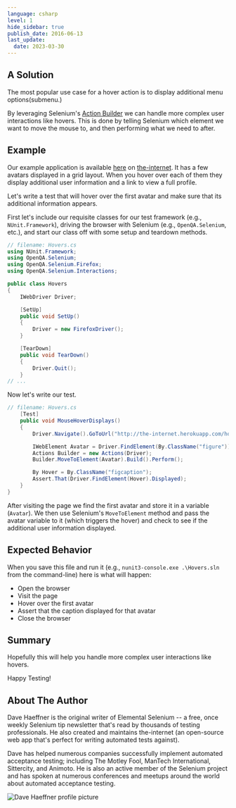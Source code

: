 ```yaml
---
language: csharp
level: 1
hide_sidebar: true
publish_date: 2016-06-13
last_update:
  date: 2023-03-30
---
```


## A Solution

The most popular use case for a hover action is to display additional menu options(submenu.)

By leveraging Selenium's [Action Builder](http://seleniumhq.github.io/selenium/docs/api/dotnet/html/T_OpenQA_Selenium_Interactions_Actions.htm) we can handle more complex user interactions like hovers. This is done by telling Selenium which element we want to move the mouse to, and then performing what we need to after.

## Example

Our example application is available [here](http://the-internet.herokuapp.com/hovers) on [the-internet](http://github.com/tourdedave/the-internet). It has a few avatars displayed in a grid layout. When you hover over each of them they display additional user information and a link to view a full profile.

Let's write a test that will hover over the first avatar and make sure that its additional information appears.

First let's include our requisite classes for our test framework (e.g., `NUnit.Framework`), driving the browser with Selenium (e.g., `OpenQA.Selenium`, etc.), and start our class off with some setup and teardown methods.

```csharp
// filename: Hovers.cs
using NUnit.Framework;
using OpenQA.Selenium;
using OpenQA.Selenium.Firefox;
using OpenQA.Selenium.Interactions;

public class Hovers
{
    IWebDriver Driver;

    [SetUp]
    public void SetUp()
    {
        Driver = new FirefoxDriver();
    }

    [TearDown]
    public void TearDown()
    {
        Driver.Quit();
    }
// ...
```

Now let's write our test.

```csharp
// filename: Hovers.cs
    [Test]
    public void MouseHoverDisplays()
    {
        Driver.Navigate().GoToUrl("http://the-internet.herokuapp.com/hovers");

        IWebElement Avatar = Driver.FindElement(By.ClassName("figure"));
        Actions Builder = new Actions(Driver);
        Builder.MoveToElement(Avatar).Build().Perform();

        By Hover = By.ClassName("figcaption");
        Assert.That(Driver.FindElement(Hover).Displayed);
    }
}
```

After visiting the page we find the first avatar and store it in a variable (`Avatar`). We then use Selenium's `MoveToElement` method and pass the avatar variable to it (which triggers the hover) and check to see if the additional user information displayed.

## Expected Behavior

When you save this file and run it (e.g., `nunit3-console.exe .\Hovers.sln` from the command-line) here is what will happen:

- Open the browser
- Visit the page
- Hover over the first avatar
- Assert that the caption displayed for that avatar
- Close the browser

## Summary

Hopefully this will help you handle more complex user interactions like hovers.

Happy Testing!

## About The Author

Dave Haeffner is the original writer of Elemental Selenium -- a free, once weekly Selenium tip newsletter that's read by thousands of testing professionals. He also created and maintains the-internet (an open-source web app that's perfect for writing automated tests against).

Dave has helped numerous companies successfully implement automated acceptance testing; including The Motley Fool, ManTech International, Sittercity, and Animoto. He is also an active member of the Selenium project and has spoken at numerous conferences and meetups around the world about automated acceptance testing.

![Dave Haeffner profile picture](/img/authors/dave-haeffner.jpeg#author-img 'a title')
